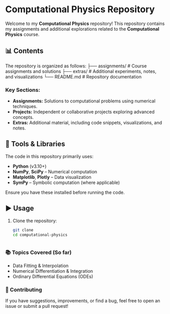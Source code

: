 # Computational Physics Repository

Welcome to my **Computational Physics** repository! This repository contains my assignments and additional explorations related to the **Computational Physics** course.

## 📊 Contents

The repository is organized as follows:
├── assignments/          # Course assignments and solutions
├── extras/               # Additional experiments, notes, and visualizations
└── README.md             # Repository documentation

### Key Sections:

- **Assignments:** Solutions to computational problems using numerical techniques.
- **Projects:** Independent or collaborative projects exploring advanced concepts.
- **Extras:** Additional material, including code snippets, visualizations, and notes.

## 🧰 Tools & Libraries

The code in this repository primarily uses:

- **Python** (v3.10+)
- **NumPy**, **SciPy** – Numerical computation
- **Matplotlib**, **Plotly** – Data visualization
- **SymPy** – Symbolic computation (where applicable)

Ensure you have these installed before running the code.


## ▶️ Usage
1. Clone the repository:

   ```bash
   git clone 
   cd computational-physics



### 📚 Topics Covered (So far)

- Data Fitting & Interpolation
- Numerical Differentiation & Integration
- Ordinary Differential Equations (ODEs)



### 🤝 Contributing

If you have suggestions, improvements, or find a bug, feel free to open an issue or submit a pull request! 
